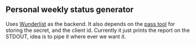 ## Personal weekly status generator

Uses [Wunderlist](https://wunderlist.com) as the backend. It also depends on
the [pass tool](https://www.passwordstore.org) for storing the secret, and the
client id. Currently it just prints the report on the STDOUT, idea is to pipe
it where ever we want it.
